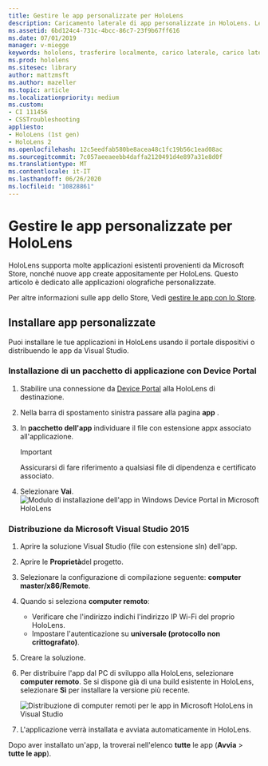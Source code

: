```yaml
---
title: Gestire le app personalizzate per HoloLens
description: Caricamento laterale di app personalizzate in HoloLens. Leggi altre informazioni su come installare e disinstallare le app olografiche.
ms.assetid: 6bd124c4-731c-4bcc-86c7-23f9b67ff616
ms.date: 07/01/2019
manager: v-miegge
keywords: hololens, trasferire localmente, carico laterale, carico laterale, Store, UWP, app, install
ms.prod: hololens
ms.sitesec: library
author: mattzmsft
ms.author: mazeller
ms.topic: article
ms.localizationpriority: medium
ms.custom:
- CI 111456
- CSSTroubleshooting
appliesto:
- HoloLens (1st gen)
- HoloLens 2
ms.openlocfilehash: 12c5eedfab580be8acea48c1fc19b56c1ead08ac
ms.sourcegitcommit: 7c057aeeaeebb4daffa2120491d4e897a31e8d0f
ms.translationtype: MT
ms.contentlocale: it-IT
ms.lasthandoff: 06/26/2020
ms.locfileid: "10828861"
---
```

# Gestire le app personalizzate per HoloLens

HoloLens supporta molte applicazioni esistenti provenienti da Microsoft Store, nonché nuove app create appositamente per HoloLens. Questo articolo è dedicato alle applicazioni olografiche personalizzate.  

Per altre informazioni sulle app dello Store, Vedi [gestire le app con lo Store](holographic-store-apps.md).

## Installare app personalizzate

Puoi installare le tue applicazioni in HoloLens usando il portale dispositivi o distribuendo le app da Visual Studio.

### Installazione di un pacchetto di applicazione con Device Portal

1. Stabilire una connessione da [Device Portal](https://docs.microsoft.com/windows/mixed-reality/using-the-windows-device-portal) alla HoloLens di destinazione.
1. Nella barra di spostamento sinistra passare alla pagina **app** .
1. In **pacchetto dell'app** individuare il file con estensione appx associato all'applicazione.
   > [!IMPORTANT]
   > Assicurarsi di fare riferimento a qualsiasi file di dipendenza e certificato associato.

1. Selezionare **Vai**.
   ![Modulo di installazione dell'app in Windows Device Portal in Microsoft HoloLens](images/deviceportal-appmanager.jpg)

### Distribuzione da Microsoft Visual Studio 2015

1. Aprire la soluzione Visual Studio (file con estensione sln) dell'app.
1. Aprire le **Proprietà**del progetto.
1. Selezionare la configurazione di compilazione seguente: **computer master/x86/Remote**.
1. Quando si seleziona **computer remoto**:
   - Verificare che l'indirizzo indichi l'indirizzo IP Wi-Fi del proprio HoloLens.
   - Impostare l'autenticazione su **universale (protocollo non crittografato)**.
1. Creare la soluzione.
1. Per distribuire l'app dal PC di sviluppo alla HoloLens, selezionare **computer remoto**. Se si dispone già di una build esistente in HoloLens, selezionare **Sì** per installare la versione più recente.  

   ![Distribuzione di computer remoti per le app in Microsoft HoloLens in Visual Studio](images/vs2015-remotedeployment.jpg)  
1. L'applicazione verrà installata e avviata automaticamente in HoloLens.

Dopo aver installato un'app, la troverai nell'elenco **tutte** le app (**Avvia**  >  **tutte le app**).
